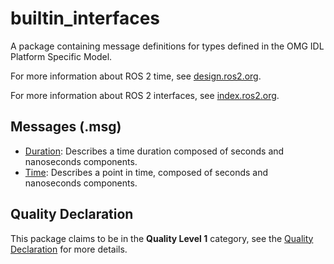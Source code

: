 # builtin_interfaces
A package containing message definitions for types defined in the OMG IDL Platform Specific Model.

For more information about ROS 2 time, see [design.ros2.org](https://design.ros2.org/articles/clock_and_time.html).

For more information about ROS 2 interfaces, see [index.ros2.org](https://index.ros.org/doc/ros2/Concepts/About-ROS-Interfaces/).

## Messages (.msg)
* [Duration](msg/Duration.msg): Describes a time duration composed of seconds and nanoseconds components.
* [Time](msg/Time.msg): Describes a point in time, composed of seconds and nanoseconds components.

## Quality Declaration
This package claims to be in the **Quality Level 1** category, see the [Quality Declaration](QUALITY_DECLARATION.md) for more details.